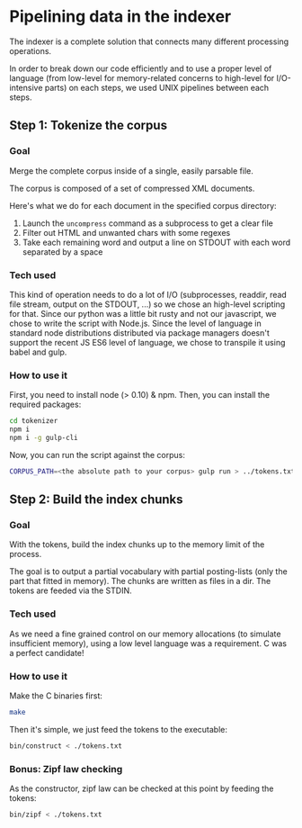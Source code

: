 Pipelining data in the indexer
==============================

The indexer is a complete solution that connects many different processing operations.

In order to break down our code efficiently and to use a proper level of language (from low-level for memory-related concerns to high-level for I/O-intensive parts) on each steps, we used UNIX pipelines between each steps.

Step 1: Tokenize the corpus
---------------------------

### Goal

Merge the complete corpus inside of a single, easily parsable file.

The corpus is composed of a set of compressed XML documents.

Here's what we do for each document in the specified corpus directory:

1. Launch the `uncompress` command as a subprocess to get a clear file
2. Filter out HTML and unwanted chars with some regexes
3. Take each remaining word and output a line on STDOUT with each word separated by a space

### Tech used

This kind of operation needs to do a lot of I/O (subprocesses, readdir, read file stream, output on the STDOUT, ...) so we chose an high-level scripting for that. Since our python was a little bit rusty and not our javascript, we chose to write the script with Node.js. Since the level of language in standard node distributions distributed via package managers doesn't support the recent JS ES6 level of language, we chose to transpile it using babel and gulp.

### How to use it

First, you need to install node (> 0.10) & npm. Then, you can install the required packages:

```sh
cd tokenizer
npm i 
npm i -g gulp-cli
```

Now, you can run the script against the corpus:

```sh
CORPUS_PATH=<the absolute path to your corpus> gulp run > ../tokens.txt
```

Step 2: Build the index chunks
------------------------------

### Goal

With the tokens, build the index chunks up to the memory limit of the process.

The goal is to output a partial vocabulary with partial posting-lists (only the part that fitted in memory). The chunks are written as files in a dir. The tokens are feeded via the STDIN.

### Tech used

As we need a fine grained control on our memory allocations (to simulate insufficient memory), using a low level language was a requirement. C was a perfect candidate!

### How to use it

Make the C binaries first:

```sh
make
```

Then it's simple, we just feed the tokens to the executable:

```sh
bin/construct < ./tokens.txt
```

### Bonus: Zipf law checking

As the constructor, zipf law can be checked at this point by feeding the tokens:

```sh
bin/zipf < ./tokens.txt
```

